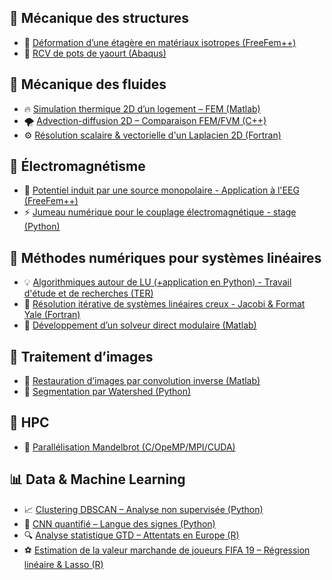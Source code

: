 ## 🧱 Mécanique des structures

- 🧰 [Déformation d’une étagère en matériaux isotropes (FreeFem++)](./meca_structures/etagere_FEM)
- 🧱 [RCV de pots de yaourt (Abaqus)](https://github.com/kayivi/RCV_pots_yaourt)

## 🌊 Mécanique des fluides

- 🔥 [Simulation thermique 2D d’un logement – FEM (Matlab)](https://github.com/kayivi/simulation_thermique)
- 🌪️ [Advection-diffusion 2D – Comparaison FEM/FVM (C++)](./fluide/advection_diffusion)
- ⚙️ [Résolution scalaire & vectorielle d'un Laplacien 2D (Fortran)](./fluide/laplacien_2D)

## 🧲 Électromagnétisme

- 🔋 [Potentiel induit par une source monopolaire - Application à l'EEG (FreeFem++)](./em/poisson_singulier)
- ⚡ [Jumeau numérique pour le couplage électromagnétique - stage (Python)](https://github.com/kayivi/Modele_dynamique_electromagnetique)

## 🧮 Méthodes numériques pour systèmes linéaires

- 💡 [Algorithmiques autour de LU (+application en Python) - Travail d'étude et de recherches (TER)](./num/solveur_adaptatif)
- 🔁 [Résolution itérative de systèmes linéaires creux - Jacobi & Format Yale (Fortran)](./num/jacobi_csr)
- 🧩 [Développement d’un solveur direct modulaire (Matlab)](./num/solveur_direct)

## 🧠 Traitement d’images

- 🧼 [Restauration d’images par convolution inverse (Matlab)](./img/convolution_inverse)
- 🌊 [Segmentation par Watershed (Python)](./img/watershed)

## 🚀 HPC

- 🧮 [Parallélisation Mandelbrot (C/OpeMP/MPI/CUDA)](./hpc/mandelbrot_parallel)

## 📊 Data & Machine Learning

- 📈 [Clustering DBSCAN – Analyse non supervisée (Python)](./data/dbscan)
- 🤖 [CNN quantifié – Langue des signes (Python)](./data/cnn_precision)
- 🔍 [Analyse statistique GTD – Attentats en Europe (R)](./data/anova_gtd)
- ⚽ [Estimation de la valeur marchande de joueurs FIFA 19
 – Régression linéaire & Lasso (R)](./data/fifa_regression)
